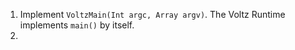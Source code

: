 1. Implement `VoltzMain(Int argc, Array argv)`. The Voltz Runtime implements `main()` by itself.
2.
